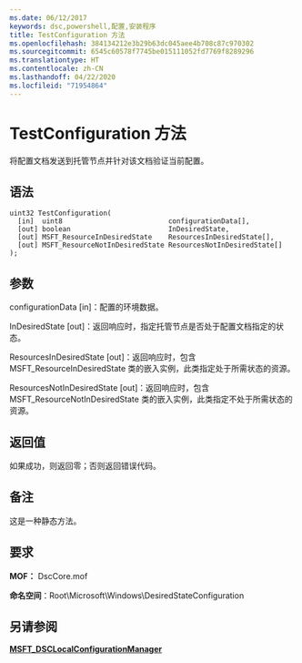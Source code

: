 ```yaml
---
ms.date: 06/12/2017
keywords: dsc,powershell,配置,安装程序
title: TestConfiguration 方法
ms.openlocfilehash: 384134212e3b29b63dc045aee4b708c87c970302
ms.sourcegitcommit: 6545c60578f7745be015111052fd7769f8289296
ms.translationtype: HT
ms.contentlocale: zh-CN
ms.lasthandoff: 04/22/2020
ms.locfileid: "71954864"
---
```

# <a name="testconfiguration-method"></a>TestConfiguration 方法

将配置文档发送到托管节点并针对该文档验证当前配置。

## <a name="syntax"></a>语法

```mof
uint32 TestConfiguration(
  [in]  uint8                          configurationData[],
  [out] boolean                        InDesiredState,
  [out] MSFT_ResourceInDesiredState    ResourcesInDesiredState[],
  [out] MSFT_ResourceNotInDesiredState ResourcesNotInDesiredState[]
);
```

## <a name="parameters"></a>参数

configurationData  \[in\]：配置的环境数据。

InDesiredState  \[out\]：返回响应时，指定托管节点是否处于配置文档指定的状态。

ResourcesInDesiredState  \[out\]：返回响应时，包含 MSFT_ResourceInDesiredState  类的嵌入实例，此类指定处于所需状态的资源。

ResourcesNotInDesiredState  \[out\]：返回响应时，包含 MSFT_ResourceNotInDesiredState  类的嵌入实例，此类指定不处于所需状态的资源。

## <a name="return-value"></a>返回值

如果成功，则返回零；否则返回错误代码。

## <a name="remarks"></a>备注

这是一种静态方法。

## <a name="requirements"></a>要求

**MOF：** DscCore.mof

**命名空间**：Root\Microsoft\Windows\DesiredStateConfiguration

## <a name="see-also"></a>另请参阅

[**MSFT_DSCLocalConfigurationManager**](msft-dsclocalconfigurationmanager.md)
